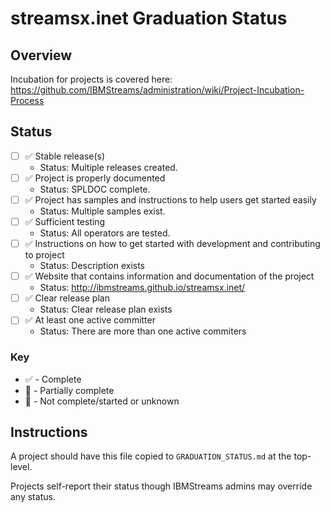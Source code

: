 # streamsx.inet Graduation Status


## Overview
Incubation for projects is covered here: https://github.com/IBMStreams/administration/wiki/Project-Incubation-Process

## Status

- [ ] :white_check_mark: Stable release(s)
  * Status: Multiple releases created.
- [ ] :white_check_mark: Project is properly documented
  * Status: SPLDOC complete.
- [ ] :white_check_mark: Project has samples and instructions to help users get started easily
  * Status: Multiple samples exist.
- [ ] :white_check_mark: Sufficient testing
  * Status: All operators are tested.
- [ ] :white_check_mark: Instructions on how to get started with development and contributing to project
  * Status: Description exists
- [ ] :white_check_mark: Website that contains information and documentation of the project
  * Status: http://ibmstreams.github.io/streamsx.inet/
- [ ] :white_check_mark: Clear release plan
  * Status: Clear release plan exists
- [ ] :white_check_mark: At least one active committer
  * Status: There are more than one active commiters

### Key
* :white_check_mark: - Complete
* :large_orange_diamond: - Partially complete
* :red_circle: - Not complete/started or unknown

## Instructions
A project should have this file copied to `GRADUATION_STATUS.md` at the top-level.

Projects self-report their status though IBMStreams admins may override any status.
